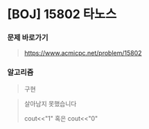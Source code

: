# [BOJ] 15802 타노스

### 문제 바로가기

>  https://www.acmicpc.net/problem/15802

### 알고리즘

> 구현

>  살아남지 못했습니다
>
> cout<<"1" 혹은 cout<<"0"